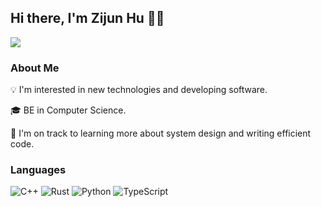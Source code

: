 ## Hi there, I'm Zijun Hu 👋🏻

![](https://komarev.com/ghpvc/?username=ishuziii&color=red&style=for-the-badge)

### About Me

💡 I'm interested in new technologies and developing software.

🎓 BE in Computer Science.

🎉 I'm on track to learning more about system design and writing efficient code.

### Languages

![C++](https://img.shields.io/badge/c++-%23E34F26.svg?style=for-the-badge&logo=c%2B%2B&logoColor=white)
![Rust](https://img.shields.io/badge/rust-%23000000.svg?style=for-the-badge&logo=rust&logoColor=white)
![Python](https://img.shields.io/badge/python-%233670A0.svg?style=for-the-badge&logo=python&logoColor=white)
![TypeScript](https://img.shields.io/badge/typescript-%23007ACC.svg?style=for-the-badge&logo=typescript&logoColor=white)

